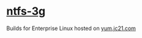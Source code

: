 # [ntfs-3g](https://sourceforge.net/projects/ntfs-3g/)

Builds for Enterprise Linux hosted on [yum.jc21.com](https://yum.jc21.com)
